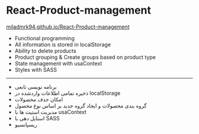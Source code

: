 # React-Product-management

[miladmrk94.github.io/React-Product-management](https://miladmrk94.github.io/React-Product-management/)


* Functional programming
* All information is stored in localStorage
* Ability to delete products
* Product grouping & Create groups based on product type
* State management with usaContext
* Styles with SASS
--------------------
* برنامه نویسی تابعی
* ذخیره تمامی اطلاعات واردشده در localStorage
* امکان حذف محصولات
* گروه بندی محصولات و ایجاد گروه جدید بر اساس نوع محصول
* مدیریت استیت ها با usaContext
* استایل دهی با SASS
* ریسپانسیو
